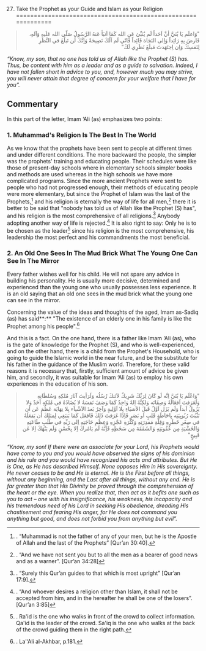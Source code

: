 27) Take the Prophet as your Guide and Islam as your Religion
=============================================================

<blockquote dir="rtl">
  <p>
"وَاعلَم يَا بُنَيَّ أنَّ اَحَداً لَم يُنَبِّئ عَنِ الله كَمَا اَنبَأ
عَنهُ الرَّسُولُ صَلّى الله عَلَيهِ وَآلهِ، فَارضَ بِهِ رَائِداً
وَاِلى النَجَاة قَائِداً فَانّي لَم اَلُكَ نَصِيحَةً وَاِنَّكَ لَن
تَبلُغَ في النَّظَرِ لِنَفسِكَ وَاِن اِجتَهَدتَ مَبلَغَ نَظَرِي لَكَ"
  </p>
</blockquote>

*“Know, my son, that no one has told us of Allah like the Prophet (S)
has. Thus, be content with him as a leader and as a guide to salvation.
Indeed, I have not fallen short in advice to you, and,* *however much
you may strive, you will never attain that degree of concern for your
welfare that I have for you”.*

Commentary
----------

In this part of the letter, Imam ‘Ali (as) emphasizes two points:

### 1. Muhammad's Religion Is The Best In The World

As we know that the prophets have been sent to people at different times
and under different conditions. The more backward the people, the
simpler was the prophets' training and educating people. Their schedules
were like those of present-day schools where in elementary schools
simpler books and methods are used whereas in the high schools we have
more complicated programs.
Since the more ancient Prophets were sent to people who had not
progressed enough, their methods of educating people were more
elementary, but since the Prophet of Islam was the last of the
Prophets,[^1] and his religion is eternally the way of life for all
men,[^2] there it is better to be said that "nobody has told us of Allah
like the Prophet (S) has", and his religion is the most comprehensive of
all religions.[^3] Anybody adopting another way of life is rejected.[^4]
It is also right to say: Only he is to be chosen as the leader[^5] since
his religion is the most comprehensive, his leadership the most perfect
and his commandments the most beneficial.

### 2. An Old One Sees In The Mud Brick What The Young One Can See In The Mirror

Every father wishes well for his child. He will not spare any advice in
building his personality. He is usually more decisive, determined and
experienced than the young one who usually possesses less experience. It
is an old saying that an old one sees in the mud brick what the young
one can see in the mirror.

Concerning the value of the ideas and thoughts of the aged, Imam
as-Sadiq (as) has said**:** "The existence of an elderly one in his
family is like the Prophet among his people".[^6]

And this is a fact. On the one hand, there is a father like Imam ‘Ali
(as), who is the gate of knowledge for the Prophet (S), and who is
well-experienced, and on the other hand, there is a child from the
Prophet's Household, who is going to guide the Islamic world in the near
future, and be the substitute for his father in the guidance of the
Muslim world. Therefore, for these valid reasons it is necessary that,
firstly, sufficient amount of advice be given him, and secondly, it was
suitable for Imam ‘Ali (as) to employ his own experiences in the
education of his son.

<blockquote dir="rtl">
  <p>
"وَاعْلَم يَا بُنَيَّ اِنَّه لَو كَانَ لِرَبِّكَ شَرِيكٌ لاَتَتكَ
رُسُلُه وَلَرَأيتَ آثَارَ مُلكِهِ وَسُلطَانِهِ وَلَعَرَفتَ اَفعَالَهُ
وَصِفَاتَه وَلكِنَّهُ اِلهٌ وَاحِدٌ كَمَا وَصَفَ نَفسَهُ لا يُضَادُهُ
في مُلكِهِ اَحَدٌ وَلا يَزُولُ اَبداً وَلَم يَزَل اَوَّلٌ قَبلَ
الاَشيَاءِ بِلا اَوَّلِيةٍ وَآخِرٌ بَعدَ الاَشْياَء بِلا نِهَايَة
عَظُمَ عَن اَن تَثْبُتَ رُبُوبِيَتِه بِاحَاطَةِ قَلبٍ اَو بَصَرٍ
فَاِذَا عَرَفتَ ذَلِكَ فَافعَل كَمَا يَنبَغِي لِمثلِكَ اَن يَفعَلَهُ
في صِغَرِ خَطَرِهِ وَقِلَّةِ مَقدِرَتِهِ وَكَثْرَةِ عَجْزِهِ وَعِظَمِ
حَاجَتِهِ اِلى رَبِّهِ في طَلَبِ طَاعَتِهِ وَالخَشْيَةِ مِن
عُقُوبَتِهِ وَالشَفَقَةَ مِن سَخَطِهِ فَاِنَّهُ لَم يَامُركَ اِلا
بِحُسْنٍ وَلَم يَنْهَكَ اِلا عَن قَبِيحٍ"
  </p>
</blockquote>

*“Know, my son! If there were an associate for your Lord, his Prophets
would have come to you and you would have observed the signs of his
dominion and his rule and you would have recognized his acts and
attributes. But He is One, as He has described Himself. None opposes Him
in His sovereignty. He never ceases to be and He is eternal. He is the
First before all things, without any beginning, and the Last after all
things, without any end. He is far greater than that His Divinity be
proved through the comprehension of the heart or the eye. When you
realize that, then act as it befits one such as you to act – one with
his insignificance, his weakness, his incapacity and his tremendous need
of his Lord in seeking His obedience, dreading His chastisement and
fearing His anger, for He does not command you anything but good, and
does not forbid you from anything but evil”.*

[^1]: . “Muhammad is not the father of any of your men, but he is the
Apostle of Allah and the last of the Prophets” [Qur’an 30:40].

[^2]: . “And we have not sent you but to all the men as a bearer of good
news and as a warner”. [Qur’an 34:28]

[^3]: . “Surely this Qur’an guides to that which is most upright”
[Qur’an 17:9].

[^4]: . “And whoever desires a religion other than Islam, it shall not
be accepted from him, and in the hereafter he shall be one of the
losers”. [Qur’an 3:85]

[^5]: . Ra'id is the one who walks in front of the crowd to collect
information. Qa'id is the leader of the crowd. Sa'iq is the one who
walks at the back of the crowd guiding them in the right path.

[^6]: . La'‘Ali al-Akhbar, p.181.


